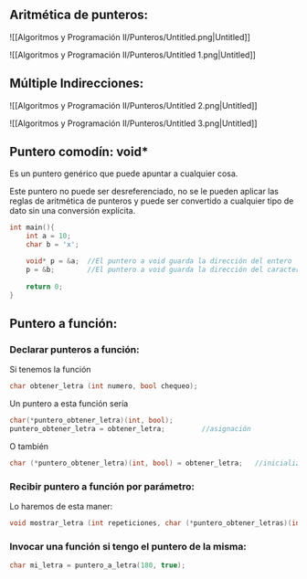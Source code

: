 ## Aritmética de punteros:

![[Algoritmos y Programación II/Punteros/Untitled.png|Untitled]]

![[Algoritmos y Programación II/Punteros/Untitled 1.png|Untitled]]

## **Múltiple Indirecciones:**

![[Algoritmos y Programación II/Punteros/Untitled 2.png|Untitled]]

![[Algoritmos y Programación II/Punteros/Untitled 3.png|Untitled]]

## Puntero comodín: void*

Es un puntero genérico que puede apuntar a cualquier cosa.

Este puntero no puede ser desreferenciado, no se le pueden aplicar las reglas de aritmética de punteros y puede ser convertido a cualquier tipo de dato sin una conversión explícita.

```c
int main(){
	int a = 10;
	char b = 'x';

	void* p = &a;  //El puntero a void guarda la dirección del entero 'a'
	p = &b;        //El puntero a void guarda la dirección del caracter 'b'
	
	return 0;
}
```

## Puntero a función:

### Declarar punteros a función:

Si tenemos la función

```c
char obtener_letra (int numero, bool chequeo);
```

Un puntero a esta función sería

```c
char(*puntero_obtener_letra)(int, bool);
puntero_obtener_letra = obtener_letra;         //asignación
```

O también

```c
char (*puntero_obtener_letra)(int, bool) = obtener_letra;   //inicialización
```

### Recibir puntero a función por parámetro:

Lo haremos de esta maner:

```c
void mostrar_letra (int repeticiones, char (*puntero_obtener_letras)(int, bool));
```

### Invocar una función si tengo el puntero de la misma:

```c
char mi_letra = puntero_a_letra(180, true);
```